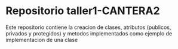 # Repositorio taller1-CANTERA2

Este repositorio contiene la creacion de clases, atributos (publicos, privados y protegidos) y metodos implementados como ejemplo de implementacion de una clase
